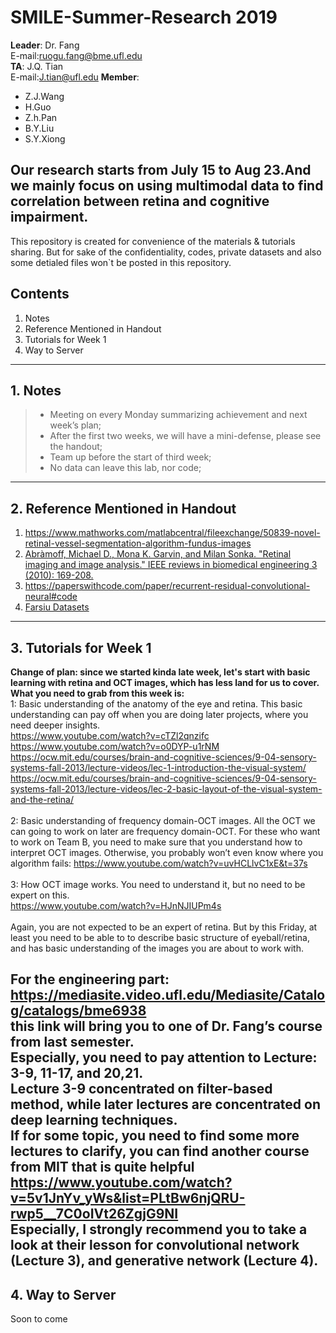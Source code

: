 # SMILE-Summer-Research 2019
**Leader**: Dr. Fang <br> E-mail:ruogu.fang@bme.ufl.edu <br>
**TA**: J.Q. Tian <br> E-mail:J.tian@ufl.edu
**Member**: 
- Z.J.Wang
- H.Guo
- Z.h.Pan
- B.Y.Liu
- S.Y.Xiong

Our research starts from July 15 to Aug 23.And we mainly focus on using multimodal data to find correlation between retina and cognitive impairment.
---
This repository is created for convenience of the materials & tutorials sharing. But for sake of the confidentiality, codes, private datasets and also some detialed files won`t be posted in this repository.
## Contents

1. Notes
2. Reference Mentioned in Handout
3. Tutorials for Week 1
4. Way to Server
---
## 1. Notes
> - Meeting on every Monday summarizing achievement and next week’s plan;
> - After the first two weeks, we will have a mini-defense, please see the handout;
> - Team up before the start of third week;
> - No data can leave this lab, nor code;
---
## 2. Reference Mentioned in Handout
1. <https://www.mathworks.com/matlabcentral/fileexchange/50839-novel-retinal-vessel-segmentation-algorithm-fundus-images>
2. [Abràmoff, Michael D., Mona K. Garvin, and Milan Sonka. "Retinal imaging and image analysis." IEEE reviews in biomedical engineering 3 (2010): 169-208.](https://www.ncbi.nlm.nih.gov/pmc/articles/PMC3131209/)
3. <https://paperswithcode.com/paper/recurrent-residual-convolutional-neural#code>
4. [Farsiu Datasets](http://people.duke.edu/~sf59/RPEDC_Ophth_2013_dataset.htm)
---
## 3. Tutorials for Week 1

**Change of plan: since we started kinda late week, let's start with basic learning with retina and OCT images, which has less land for us to cover. What you need to grab from this week is:**
<br>
1: Basic understanding of the anatomy of the eye and retina. This basic understanding can pay off when you are doing later projects, where you need deeper insights. <br>
<https://www.youtube.com/watch?v=cTZl2qnzifc><br>
<https://www.youtube.com/watch?v=o0DYP-u1rNM><br>
<https://ocw.mit.edu/courses/brain-and-cognitive-sciences/9-04-sensory-systems-fall-2013/lecture-videos/lec-1-introduction-the-visual-system/><br>
<https://ocw.mit.edu/courses/brain-and-cognitive-sciences/9-04-sensory-systems-fall-2013/lecture-videos/lec-2-basic-layout-of-the-visual-system-and-the-retina/><br>
<br>
2: Basic understanding of frequency domain-OCT images. All the OCT we can going to work on later are frequency domain-OCT. For these who want to work on Team B, you need to make sure that you understand how to interpret OCT images. Otherwise, you probably won’t even know where you algorithm fails:
<https://www.youtube.com/watch?v=uvHCLlvC1xE&t=37s><br>
<br>
3: How OCT image works. You need to understand it, but no need to be expert on this.<br>
<https://www.youtube.com/watch?v=HJnNJIUPm4s><br>
<br>
Again, you are not expected to be an expert of retina. But by this Friday, at least you need to be able to to describe basic structure of eyeball/retina, and has basic understanding of the images you are about to work with.

**For the engineering part:**
<br><https://mediasite.video.ufl.edu/Mediasite/Catalog/catalogs/bme6938>
<br>
this link will bring you to one of Dr. Fang’s course from last semester.
<br>
Especially, you need to pay attention to Lecture:
<br>3-9, 11-17, and 20,21.
<br>Lecture 3-9 concentrated on filter-based method, while later lectures are concentrated on deep learning techniques.
<br>
If for some topic, you need to find some more lectures to clarify, you can find another course from MIT that is quite helpful
<br>
<https://www.youtube.com/watch?v=5v1JnYv_yWs&list=PLtBw6njQRU-rwp5__7C0oIVt26ZgjG9NI><br>
 Especially, I strongly recommend you to take a look at their lesson for convolutional network (Lecture 3), and generative network (Lecture 4).
 ---
## 4. Way to Server
Soon to come